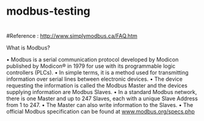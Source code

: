 # modbus-testing
#
#
#Reference : http://www.simplymodbus.ca/FAQ.htm 

What is Modbus?

•	Modbus is a serial communication protocol developed by Modicon published by Modicon® in 1979 for use with its programmable logic controllers (PLCs). 
•	In simple terms, it is a method used for transmitting information over serial lines between electronic devices. 
•	The device requesting the information is called the Modbus Master and the devices supplying information are Modbus Slaves. 
•	In a standard Modbus network, there is one Master and up to 247 Slaves, each with a unique Slave Address from 1 to 247. 
•	The Master can also write information to the Slaves.
•	The official Modbus specification can be found at www.modbus.org/specs.php
